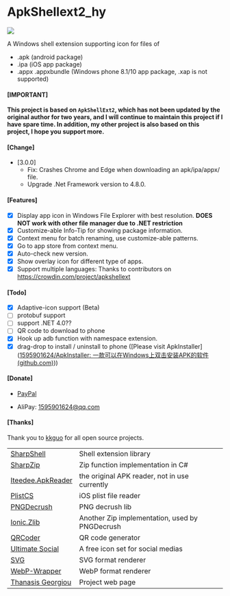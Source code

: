# ApkShellext2_hy  
![](https://img.shields.io/badge/version-v3.0.0-blue.svg?style=flat)

A Windows shell extension supporting icon for files of
* .apk (android package)
* .ipa (iOS app package)
* .appx .appxbundle (Windows phone 8.1/10 app package, .xap is not supported)

#### [IMPORTANT]

**This project is based on `ApkShellExt2`, which has not been updated by the original author for two years, and I will continue to maintain this project if I have spare time. In addition, my other project is also based on this project, I hope you support more.**

#### [Change]

* [3.0.0]
  * Fix: Crashes Chrome and Edge when downloading an apk/ipa/appx/ file.
  * Upgrade .Net Framework version to 4.8.0.

#### [Features]
 - [x] Display app icon in Windows File Explorer with best resolution. __DOES NOT work with other file manager due to .NET restriction__
 - [x] Customize-able Info-Tip for showing package information.
 - [x] Context menu for batch renaming, use customize-able patterns.
 - [x] Go to app store from context menu.
 - [x] Auto-check new version.
 - [x] Show overlay icon for different type of apps.
 - [x] Support multiple languages: Thanks to contributors on https://crowdin.com/project/apkshellext
   
#### [Todo]
 - [X] Adaptive-icon support (Beta)
 - [ ] protobuf support
 - [ ] support .NET 4.0??
 - [ ] QR code to download to phone
 - [x] Hook up adb function with namespace extension.
 - [x] drag-drop to install / uninstall to phone ([Please visit ApkInstaller]([1595901624/ApkInstaller: 一款可以在Windows上双击安装APK的软件 (github.com)](https://github.com/1595901624/ApkInstaller)))

#### [Donate]

* [PayPal](PayPal.Me/haoyu94)

* AliPay: 1595901624@qq.com

#### [Thanks]

Thank you to [kkguo](https://github.com/kkguo) for all open source projects.

|||
| --- | --- |
| [SharpShell](https://github.com/dwmkerr/sharpshell)                 | Shell extension library                        |
| [SharpZip](https://github.com/icsharpcode/SharpZipLib)              | Zip function implementation in C#              |
| [Iteedee.ApkReader](https://github.com/hylander0/Iteedee.ApkReader) | the original APK reader, not in use currently  |
| [PlistCS](https://github.com/animetrics/PlistCS)                    | iOS plist file reader                          |
| [PNGDecrush](https://github.com/MikeWeller/PNGDecrush)              | PNG decrush lib                                |
| [Ionic.Zlib](https://github.com/jstedfast/Ionic.Zlib)               | Another Zip implementation, used by PNGDecrush |
| [QRCoder](https://github.com/codebude/QRCoder)                      | QR code generator                              |
| [Ultimate Social](https://www.iconfinder.com/iconsets/ultimate-social) | A free icon set for social medias           |
| [SVG](https://github.com/vvvv/SVG)                                  | SVG format renderer                            |
| [WebP-Wrapper](https://github.com/JosePineiro/WebP-wrapper)         | WebP format renderer
| [Thanasis Georgiou](https://github.com/sakisds)                     | Project web page |

